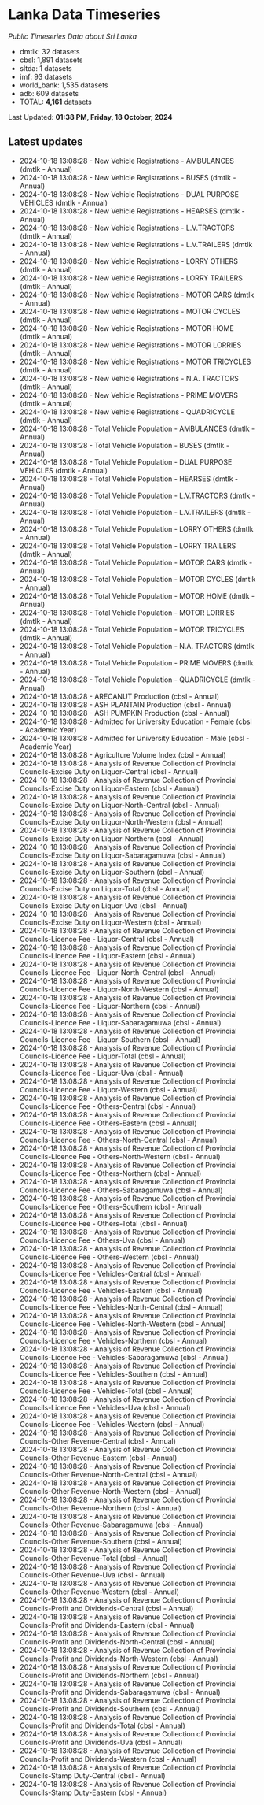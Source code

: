 # Lanka Data Timeseries
*Public Timeseries Data about Sri Lanka*

* dmtlk: 32 datasets
* cbsl: 1,891 datasets
* sltda: 1 datasets
* imf: 93 datasets
* world_bank: 1,535 datasets
* adb: 609 datasets
* TOTAL: **4,161** datasets

Last Updated: **01:38 PM, Friday, 18 October, 2024**

## Latest updates

* 2024-10-18 13:08:28 - New Vehicle Registrations - AMBULANCES (dmtlk - Annual)
* 2024-10-18 13:08:28 - New Vehicle Registrations - BUSES (dmtlk - Annual)
* 2024-10-18 13:08:28 - New Vehicle Registrations - DUAL PURPOSE VEHICLES (dmtlk - Annual)
* 2024-10-18 13:08:28 - New Vehicle Registrations - HEARSES (dmtlk - Annual)
* 2024-10-18 13:08:28 - New Vehicle Registrations - L.V.TRACTORS (dmtlk - Annual)
* 2024-10-18 13:08:28 - New Vehicle Registrations - L.V.TRAILERS (dmtlk - Annual)
* 2024-10-18 13:08:28 - New Vehicle Registrations - LORRY OTHERS (dmtlk - Annual)
* 2024-10-18 13:08:28 - New Vehicle Registrations - LORRY TRAILERS (dmtlk - Annual)
* 2024-10-18 13:08:28 - New Vehicle Registrations - MOTOR CARS (dmtlk - Annual)
* 2024-10-18 13:08:28 - New Vehicle Registrations - MOTOR CYCLES (dmtlk - Annual)
* 2024-10-18 13:08:28 - New Vehicle Registrations - MOTOR HOME (dmtlk - Annual)
* 2024-10-18 13:08:28 - New Vehicle Registrations - MOTOR LORRIES (dmtlk - Annual)
* 2024-10-18 13:08:28 - New Vehicle Registrations - MOTOR TRICYCLES (dmtlk - Annual)
* 2024-10-18 13:08:28 - New Vehicle Registrations - N.A. TRACTORS (dmtlk - Annual)
* 2024-10-18 13:08:28 - New Vehicle Registrations - PRIME MOVERS (dmtlk - Annual)
* 2024-10-18 13:08:28 - New Vehicle Registrations - QUADRICYCLE (dmtlk - Annual)
* 2024-10-18 13:08:28 - Total Vehicle Population - AMBULANCES (dmtlk - Annual)
* 2024-10-18 13:08:28 - Total Vehicle Population - BUSES (dmtlk - Annual)
* 2024-10-18 13:08:28 - Total Vehicle Population - DUAL PURPOSE VEHICLES (dmtlk - Annual)
* 2024-10-18 13:08:28 - Total Vehicle Population - HEARSES (dmtlk - Annual)
* 2024-10-18 13:08:28 - Total Vehicle Population - L.V.TRACTORS (dmtlk - Annual)
* 2024-10-18 13:08:28 - Total Vehicle Population - L.V.TRAILERS (dmtlk - Annual)
* 2024-10-18 13:08:28 - Total Vehicle Population - LORRY OTHERS (dmtlk - Annual)
* 2024-10-18 13:08:28 - Total Vehicle Population - LORRY TRAILERS (dmtlk - Annual)
* 2024-10-18 13:08:28 - Total Vehicle Population - MOTOR CARS (dmtlk - Annual)
* 2024-10-18 13:08:28 - Total Vehicle Population - MOTOR CYCLES (dmtlk - Annual)
* 2024-10-18 13:08:28 - Total Vehicle Population - MOTOR HOME (dmtlk - Annual)
* 2024-10-18 13:08:28 - Total Vehicle Population - MOTOR LORRIES (dmtlk - Annual)
* 2024-10-18 13:08:28 - Total Vehicle Population - MOTOR TRICYCLES (dmtlk - Annual)
* 2024-10-18 13:08:28 - Total Vehicle Population - N.A. TRACTORS (dmtlk - Annual)
* 2024-10-18 13:08:28 - Total Vehicle Population - PRIME MOVERS (dmtlk - Annual)
* 2024-10-18 13:08:28 - Total Vehicle Population - QUADRICYCLE (dmtlk - Annual)
* 2024-10-18 13:08:28 - ARECANUT Production (cbsl - Annual)
* 2024-10-18 13:08:28 - ASH PLANTAIN Production (cbsl - Annual)
* 2024-10-18 13:08:28 - ASH PUMPKIN Production (cbsl - Annual)
* 2024-10-18 13:08:28 - Admitted for University Education - Female (cbsl - Academic Year)
* 2024-10-18 13:08:28 - Admitted for University Education - Male (cbsl - Academic Year)
* 2024-10-18 13:08:28 - Agriculture Volume Index (cbsl - Annual)
* 2024-10-18 13:08:28 - Analysis of Revenue Collection of Provincial Councils-Excise Duty on Liquor-Central (cbsl - Annual)
* 2024-10-18 13:08:28 - Analysis of Revenue Collection of Provincial Councils-Excise Duty on Liquor-Eastern (cbsl - Annual)
* 2024-10-18 13:08:28 - Analysis of Revenue Collection of Provincial Councils-Excise Duty on Liquor-North-Central (cbsl - Annual)
* 2024-10-18 13:08:28 - Analysis of Revenue Collection of Provincial Councils-Excise Duty on Liquor-North-Western (cbsl - Annual)
* 2024-10-18 13:08:28 - Analysis of Revenue Collection of Provincial Councils-Excise Duty on Liquor-Northern (cbsl - Annual)
* 2024-10-18 13:08:28 - Analysis of Revenue Collection of Provincial Councils-Excise Duty on Liquor-Sabaragamuwa (cbsl - Annual)
* 2024-10-18 13:08:28 - Analysis of Revenue Collection of Provincial Councils-Excise Duty on Liquor-Southern (cbsl - Annual)
* 2024-10-18 13:08:28 - Analysis of Revenue Collection of Provincial Councils-Excise Duty on Liquor-Total (cbsl - Annual)
* 2024-10-18 13:08:28 - Analysis of Revenue Collection of Provincial Councils-Excise Duty on Liquor-Uva (cbsl - Annual)
* 2024-10-18 13:08:28 - Analysis of Revenue Collection of Provincial Councils-Excise Duty on Liquor-Western (cbsl - Annual)
* 2024-10-18 13:08:28 - Analysis of Revenue Collection of Provincial Councils-Licence Fee - Liquor-Central (cbsl - Annual)
* 2024-10-18 13:08:28 - Analysis of Revenue Collection of Provincial Councils-Licence Fee - Liquor-Eastern (cbsl - Annual)
* 2024-10-18 13:08:28 - Analysis of Revenue Collection of Provincial Councils-Licence Fee - Liquor-North-Central (cbsl - Annual)
* 2024-10-18 13:08:28 - Analysis of Revenue Collection of Provincial Councils-Licence Fee - Liquor-North-Western (cbsl - Annual)
* 2024-10-18 13:08:28 - Analysis of Revenue Collection of Provincial Councils-Licence Fee - Liquor-Northern (cbsl - Annual)
* 2024-10-18 13:08:28 - Analysis of Revenue Collection of Provincial Councils-Licence Fee - Liquor-Sabaragamuwa (cbsl - Annual)
* 2024-10-18 13:08:28 - Analysis of Revenue Collection of Provincial Councils-Licence Fee - Liquor-Southern (cbsl - Annual)
* 2024-10-18 13:08:28 - Analysis of Revenue Collection of Provincial Councils-Licence Fee - Liquor-Total (cbsl - Annual)
* 2024-10-18 13:08:28 - Analysis of Revenue Collection of Provincial Councils-Licence Fee - Liquor-Uva (cbsl - Annual)
* 2024-10-18 13:08:28 - Analysis of Revenue Collection of Provincial Councils-Licence Fee - Liquor-Western (cbsl - Annual)
* 2024-10-18 13:08:28 - Analysis of Revenue Collection of Provincial Councils-Licence Fee - Others-Central (cbsl - Annual)
* 2024-10-18 13:08:28 - Analysis of Revenue Collection of Provincial Councils-Licence Fee - Others-Eastern (cbsl - Annual)
* 2024-10-18 13:08:28 - Analysis of Revenue Collection of Provincial Councils-Licence Fee - Others-North-Central (cbsl - Annual)
* 2024-10-18 13:08:28 - Analysis of Revenue Collection of Provincial Councils-Licence Fee - Others-North-Western (cbsl - Annual)
* 2024-10-18 13:08:28 - Analysis of Revenue Collection of Provincial Councils-Licence Fee - Others-Northern (cbsl - Annual)
* 2024-10-18 13:08:28 - Analysis of Revenue Collection of Provincial Councils-Licence Fee - Others-Sabaragamuwa (cbsl - Annual)
* 2024-10-18 13:08:28 - Analysis of Revenue Collection of Provincial Councils-Licence Fee - Others-Southern (cbsl - Annual)
* 2024-10-18 13:08:28 - Analysis of Revenue Collection of Provincial Councils-Licence Fee - Others-Total (cbsl - Annual)
* 2024-10-18 13:08:28 - Analysis of Revenue Collection of Provincial Councils-Licence Fee - Others-Uva (cbsl - Annual)
* 2024-10-18 13:08:28 - Analysis of Revenue Collection of Provincial Councils-Licence Fee - Others-Western (cbsl - Annual)
* 2024-10-18 13:08:28 - Analysis of Revenue Collection of Provincial Councils-Licence Fee - Vehicles-Central (cbsl - Annual)
* 2024-10-18 13:08:28 - Analysis of Revenue Collection of Provincial Councils-Licence Fee - Vehicles-Eastern (cbsl - Annual)
* 2024-10-18 13:08:28 - Analysis of Revenue Collection of Provincial Councils-Licence Fee - Vehicles-North-Central (cbsl - Annual)
* 2024-10-18 13:08:28 - Analysis of Revenue Collection of Provincial Councils-Licence Fee - Vehicles-North-Western (cbsl - Annual)
* 2024-10-18 13:08:28 - Analysis of Revenue Collection of Provincial Councils-Licence Fee - Vehicles-Northern (cbsl - Annual)
* 2024-10-18 13:08:28 - Analysis of Revenue Collection of Provincial Councils-Licence Fee - Vehicles-Sabaragamuwa (cbsl - Annual)
* 2024-10-18 13:08:28 - Analysis of Revenue Collection of Provincial Councils-Licence Fee - Vehicles-Southern (cbsl - Annual)
* 2024-10-18 13:08:28 - Analysis of Revenue Collection of Provincial Councils-Licence Fee - Vehicles-Total (cbsl - Annual)
* 2024-10-18 13:08:28 - Analysis of Revenue Collection of Provincial Councils-Licence Fee - Vehicles-Uva (cbsl - Annual)
* 2024-10-18 13:08:28 - Analysis of Revenue Collection of Provincial Councils-Licence Fee - Vehicles-Western (cbsl - Annual)
* 2024-10-18 13:08:28 - Analysis of Revenue Collection of Provincial Councils-Other Revenue-Central (cbsl - Annual)
* 2024-10-18 13:08:28 - Analysis of Revenue Collection of Provincial Councils-Other Revenue-Eastern (cbsl - Annual)
* 2024-10-18 13:08:28 - Analysis of Revenue Collection of Provincial Councils-Other Revenue-North-Central (cbsl - Annual)
* 2024-10-18 13:08:28 - Analysis of Revenue Collection of Provincial Councils-Other Revenue-North-Western (cbsl - Annual)
* 2024-10-18 13:08:28 - Analysis of Revenue Collection of Provincial Councils-Other Revenue-Northern (cbsl - Annual)
* 2024-10-18 13:08:28 - Analysis of Revenue Collection of Provincial Councils-Other Revenue-Sabaragamuwa (cbsl - Annual)
* 2024-10-18 13:08:28 - Analysis of Revenue Collection of Provincial Councils-Other Revenue-Southern (cbsl - Annual)
* 2024-10-18 13:08:28 - Analysis of Revenue Collection of Provincial Councils-Other Revenue-Total (cbsl - Annual)
* 2024-10-18 13:08:28 - Analysis of Revenue Collection of Provincial Councils-Other Revenue-Uva (cbsl - Annual)
* 2024-10-18 13:08:28 - Analysis of Revenue Collection of Provincial Councils-Other Revenue-Western (cbsl - Annual)
* 2024-10-18 13:08:28 - Analysis of Revenue Collection of Provincial Councils-Profit and Dividends-Central (cbsl - Annual)
* 2024-10-18 13:08:28 - Analysis of Revenue Collection of Provincial Councils-Profit and Dividends-Eastern (cbsl - Annual)
* 2024-10-18 13:08:28 - Analysis of Revenue Collection of Provincial Councils-Profit and Dividends-North-Central (cbsl - Annual)
* 2024-10-18 13:08:28 - Analysis of Revenue Collection of Provincial Councils-Profit and Dividends-North-Western (cbsl - Annual)
* 2024-10-18 13:08:28 - Analysis of Revenue Collection of Provincial Councils-Profit and Dividends-Northern (cbsl - Annual)
* 2024-10-18 13:08:28 - Analysis of Revenue Collection of Provincial Councils-Profit and Dividends-Sabaragamuwa (cbsl - Annual)
* 2024-10-18 13:08:28 - Analysis of Revenue Collection of Provincial Councils-Profit and Dividends-Southern (cbsl - Annual)
* 2024-10-18 13:08:28 - Analysis of Revenue Collection of Provincial Councils-Profit and Dividends-Total (cbsl - Annual)
* 2024-10-18 13:08:28 - Analysis of Revenue Collection of Provincial Councils-Profit and Dividends-Uva (cbsl - Annual)
* 2024-10-18 13:08:28 - Analysis of Revenue Collection of Provincial Councils-Profit and Dividends-Western (cbsl - Annual)
* 2024-10-18 13:08:28 - Analysis of Revenue Collection of Provincial Councils-Stamp Duty-Central (cbsl - Annual)
* 2024-10-18 13:08:28 - Analysis of Revenue Collection of Provincial Councils-Stamp Duty-Eastern (cbsl - Annual)